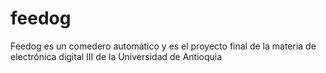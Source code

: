 # feedog
Feedog es un comedero automático y es el proyecto final de la materia de electrónica digital III de la Universidad de Antioquia
